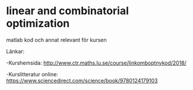 # linear and combinatorial optimization
matlab kod och annat relevant för kursen


Länkar:

-Kurshemsida: http://www.ctr.maths.lu.se/course/linkomboptnykod/2018/

-Kurslitteratur online: https://www.sciencedirect.com/science/book/9780124179103

